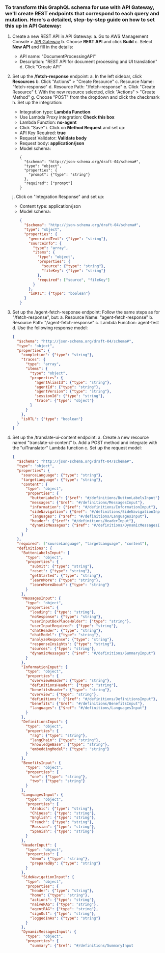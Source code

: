 ### To transform this GraphQL schema for use with API Gateway, we'll create REST endpoints that correspond to each query and mutation. Here's a detailed, step-by-step guide on how to set this up in API Gateway:

1. Create a new REST API in API Gateway:
   a. Go to AWS Management Console > [API Gateway](https://console.aws.amazon.com/apigateway?p=pm&c=sm&z=1)
   b. Choose **REST API** and click **Build**
   c. Select **New API** and fill in the details:
      - API name: "DocumentProcessingAPI"
      - Description: "REST API for document processing and UI translation"
   d. Click "Create API"

2. Set up the **/fetch-response** endpoint:
   a. In the left sidebar, click **Resources**
   b. Click "Actions" > "Create Resource"
   c. Resource Name: "fetch-response"
   d. Resource Path: "/fetch-response"
   e. Click "Create Resource"
   f. With the new resource selected, click "Actions" > "Create Method"
   g. Choose "POST" from the dropdown and click the checkmark
   h. Set up the integration:
      - Integration type: **Lambda Function**
      - Use Lambda Proxy integration: **Check this box**
      - Lambda Function: **no-agent**
      - Click "Save"
   i. Click on **Method Request** and set up:
      - API Key Required: **true**
      - Request Validator: **Validate body**
      - Request body: **application/json**
      - Model schema:
        ```
        {
          "$schema": "http://json-schema.org/draft-04/schema#",
          "type": "object",
          "properties": {
            "prompt": {"type": "string"}
          },
          "required": ["prompt"]
        }
        ```
   j. Click on "Integration Response" and set up:
      - Content type: application/json
      - Model schema:
        ```json
        {
          "$schema": "http://json-schema.org/draft-04/schema#",
          "type": "object",
          "properties": {
            "generatedText": {"type": "string"},
            "sourceInfo": {
              "type": "array",
              "items": {
                "type": "object",
                "properties": {
                  "source": {"type": "string"},
                  "fileKey": {"type": "string"}
                },
                "required": ["source", "fileKey"]
              }
            },
            "isRTL": {"type": "boolean"}
          }
        }
        ```

3. Set up the /agent-fetch-response endpoint:
   Follow the same steps as for "/fetch-response", but:
   a. Resource Name: "agent-fetch-response"
   b. Resource Path: "/agent-fetch-response"
   c. Lambda Function: agent-test
   d. Use the following response model:
     ```json
     {
       "$schema": "http://json-schema.org/draft-04/schema#",
       "type": "object",
       "properties": {
         "completion": {"type": "string"},
         "traces": {
           "type": "array",
           "items": {
             "type": "object",
             "properties": {
               "agentAliasId": {"type": "string"},
               "agentId": {"type": "string"},
               "agentVersion": {"type": "string"},
               "sessionId": {"type": "string"},
               "trace": {"type": "object"}
             }
           }
         },
         "isRTL": {"type": "boolean"}
       }
     }
     ```

4. Set up the /translate-ui-content endpoint:
   a. Create a new resource named "translate-ui-content"
   b. Add a POST method and integrate with the "uiTranslator" Lambda function
   c. Set up the request model:
     ```json
     {
       "$schema": "http://json-schema.org/draft-04/schema#",
       "type": "object",
       "properties": {
         "sourceLanguage": {"type": "string"},
         "targetLanguage": {"type": "string"},
         "content": {
           "type": "object",
           "properties": {
             "buttonLabels": {"$ref": "#/definitions/ButtonLabelsInput"},
             "messages": {"$ref": "#/definitions/MessagesInput"},
             "information": {"$ref": "#/definitions/InformationInput"},
             "sideNavigation": {"$ref": "#/definitions/SideNavigationInput"},
             "languages": {"$ref": "#/definitions/LanguagesInput"},
             "header": {"$ref": "#/definitions/HeaderInput"},
             "dynamicMessages": {"$ref": "#/definitions/DynamicMessagesInput"}
           }
         }
       },
       "required": ["sourceLanguage", "targetLanguage", "content"],
       "definitions": {
         "ButtonLabelsInput": {
           "type": "object",
           "properties": {
             "submit": {"type": "string"},
             "reset": {"type": "string"},
             "getStarted": {"type": "string"},
             "learnMore": {"type": "string"},
             "learnMoreAbout": {"type": "string"}
           }
         },
         "MessagesInput": {
           "type": "object",
           "properties": {
             "loading": {"type": "string"},
             "noResponse": {"type": "string"},
             "userInputBoxPlaceHolder": {"type": "string"},
             "userInputRequired": {"type": "string"},
             "chatHeader": {"type": "string"},
             "chatModel": {"type": "string"},
             "analyzeResponse": {"type": "string"},
             "responseInsights": {"type": "string"},
             "sources": {"type": "string"},
             "dynamicMessages": {"$ref": "#/definitions/SummaryInput"}
           }
         },
         "InformationInput": {
           "type": "object",
           "properties": {
             "overviewHeader": {"type": "string"},
             "definitionsHeader": {"type": "string"},
             "benefitsHeader": {"type": "string"},
             "overview": {"type": "string"},
             "definitions": {"$ref": "#/definitions/DefinitionsInput"},
             "benefits": {"$ref": "#/definitions/BenefitsInput"},
             "languages": {"$ref": "#/definitions/LanguagesInput"}
           }
         },
         "DefinitionsInput": {
           "type": "object",
           "properties": {
             "rag": {"type": "string"},
             "langChain": {"type": "string"},
             "knowledgeBase": {"type": "string"},
             "embeddingModel": {"type": "string"}
           }
         },
         "BenefitsInput": {
           "type": "object",
           "properties": {
             "one": {"type": "string"},
             "two": {"type": "string"}
           }
         },
         "LanguagesInput": {
           "type": "object",
           "properties": {
             "Arabic": {"type": "string"},
             "Chinese": {"type": "string"},
             "English": {"type": "string"},
             "French": {"type": "string"},
             "Russian": {"type": "string"},
             "Spanish": {"type": "string"}
           }
         },
         "HeaderInput": {
           "type": "object",
           "properties": {
             "demo": {"type": "string"},
             "preparedBy": {"type": "string"}
           }
         },
         "SideNavigationInput": {
           "type": "object",
           "properties": {
             "header": {"type": "string"},
             "home": {"type": "string"},
             "actions": {"type": "string"},
             "naiveRAG": {"type": "string"},
             "agentRAG": {"type": "string"},
             "signOut": {"type": "string"},
             "loggedInAs": {"type": "string"}
           }
         },
         "DynamicMessagesInput": {
           "type": "object",
           "properties": {
             "summary": {"$ref": "#/definitions/SummaryInput
